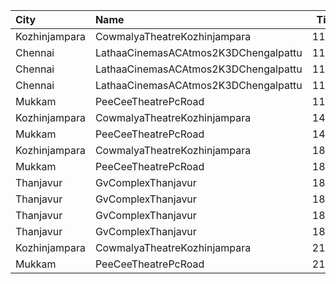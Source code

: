 | City          | Name                                 |  Time | Type       | Price | Capacity | Booked |
| :------------ | :----------------------------------- | ----: | :--------- | ----: | -------: | -----: |
| Kozhinjampara | CowmalyaTheatreKozhinjampara         | 11:00 | Gold       |  110₹ |      460 |    225 |
| Chennai       | LathaaCinemasACAtmos2K3DChengalpattu | 11:00 | Boxa       |  150₹ |       45 |     45 |
| Chennai       | LathaaCinemasACAtmos2K3DChengalpattu | 11:00 | Boxb       |  150₹ |       15 |     15 |
| Chennai       | LathaaCinemasACAtmos2K3DChengalpattu | 11:00 | First      |  120₹ |      381 |    231 |
| Mukkam        | PeeCeeTheatrePcRoad                  | 11:30 | FirstClass |  110₹ |       70 |      8 |
| Kozhinjampara | CowmalyaTheatreKozhinjampara         | 14:15 | Gold       |  110₹ |      460 |    225 |
| Mukkam        | PeeCeeTheatrePcRoad                  | 14:45 | FirstClass |  110₹ |       70 |      8 |
| Kozhinjampara | CowmalyaTheatreKozhinjampara         | 18:00 | Gold       |  110₹ |      460 |    225 |
| Mukkam        | PeeCeeTheatrePcRoad                  | 18:00 | FirstClass |  110₹ |       70 |      8 |
| Thanjavur     | GvComplexThanjavur                   | 18:15 | BoxA       |  130₹ |       11 |     11 |
| Thanjavur     | GvComplexThanjavur                   | 18:15 | BoxB       |  130₹ |       11 |     11 |
| Thanjavur     | GvComplexThanjavur                   | 18:15 | I          |  120₹ |      156 |     77 |
| Thanjavur     | GvComplexThanjavur                   | 18:15 | Ii         |  100₹ |       60 |     30 |
| Kozhinjampara | CowmalyaTheatreKozhinjampara         | 21:15 | Gold       |  110₹ |      460 |    225 |
| Mukkam        | PeeCeeTheatrePcRoad                  | 21:15 | FirstClass |  110₹ |       70 |      8 |